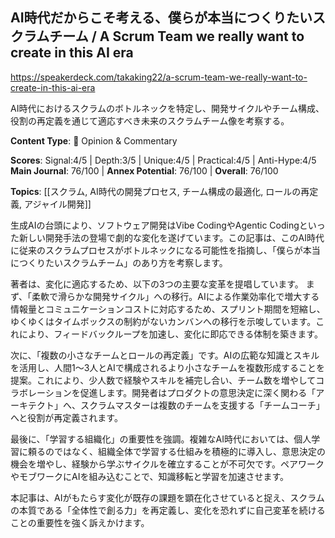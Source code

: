 ## AI時代だからこそ考える、僕らが本当につくりたいスクラムチーム / A Scrum Team we really want to create in this AI era

https://speakerdeck.com/takaking22/a-scrum-team-we-really-want-to-create-in-this-ai-era

AI時代におけるスクラムのボトルネックを特定し、開発サイクルやチーム構成、役割の再定義を通じて適応すべき未来のスクラムチーム像を考察する。

**Content Type**: 💭 Opinion & Commentary

**Scores**: Signal:4/5 | Depth:3/5 | Unique:4/5 | Practical:4/5 | Anti-Hype:4/5
**Main Journal**: 76/100 | **Annex Potential**: 76/100 | **Overall**: 76/100

**Topics**: [[スクラム, AI時代の開発プロセス, チーム構成の最適化, ロールの再定義, アジャイル開発]]

生成AIの台頭により、ソフトウェア開発はVibe CodingやAgentic Codingといった新しい開発手法の登場で劇的な変化を遂げています。この記事は、このAI時代に従来のスクラムプロセスがボトルネックになる可能性を指摘し、「僕らが本当につくりたいスクラムチーム」のあり方を考察します。

著者は、変化に適応するため、以下の3つの主要な変革を提唱しています。
まず、「柔軟で滑らかな開発サイクル」への移行。AIによる作業効率化で増大する情報量とコミュニケーションコストに対応するため、スプリント期間を短縮し、ゆくゆくはタイムボックスの制約がないカンバンへの移行を示唆しています。これにより、フィードバックループを加速し、変化に即応できる体制を築きます。

次に、「複数の小さなチームとロールの再定義」です。AIの広範な知識とスキルを活用し、人間1〜3人とAIで構成されるより小さなチームを複数形成することを提案。これにより、少人数で経験やスキルを補完し合い、チーム数を増やしてコラボレーションを促進します。開発者はプロダクトの意思決定に深く関わる「アーキテクト」へ、スクラムマスターは複数のチームを支援する「チームコーチ」へと役割が再定義されます。

最後に、「学習する組織化」の重要性を強調。複雑なAI時代においては、個人学習に頼るのではなく、組織全体で学習する仕組みを積極的に導入し、意思決定の機会を増やし、経験から学ぶサイクルを確立することが不可欠です。ペアワークやモブワークにAIを組み込むことで、知識移転と学習を加速させます。

本記事は、AIがもたらす変化が既存の課題を顕在化させていると捉え、スクラムの本質である「全体性で創る力」を再定義し、変化を恐れずに自己変革を続けることの重要性を強く訴えかけます。